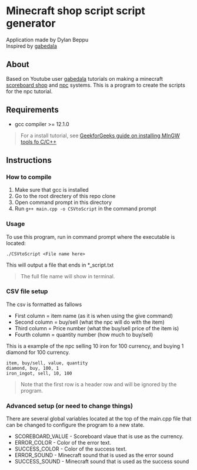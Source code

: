 # Minecraft shop script script generator
Application made by Dylan Beppu  
Inspired by [gabedala](https://www.youtube.com/@gabedala)

## About
Based on Youtube user [gabedala](https://www.youtube.com/@gabedala) tutorials on making a minecraft [scoreboard shop](https://youtu.be/874Cvdg-gNA?si=KaSbctfDGIqeM8yf) and [npc](https://youtu.be/mDe2l9E5OWU?si=YjMMu1r2xs6yWaMP) systems. This is a program to create the scripts for the npc tutorial.

## Requirements
* gcc compiler >= 12.1.0
> For a install tutorial, see [GeekforGeeks guide on installing MInGW tools fo C/C++](https://www.geeksforgeeks.org/cpp/installing-mingw-tools-for-c-c-and-changing-environment-variable/)


## Instructions

### How to compile

1. Make sure that gcc is installed
2. Go to the root directery of this repo clone
3. Open command prompt in this directory
4. Run ``g++ main.cpp -o CSVtoScript`` in the command prompt

### Usage

To use this program, run in command prompt where the executable is located:
```
./CSVtoScript <File name here>
```
This will output a file that ends in *_script.txt
> The full file name will show in terminal.


### CSV file setup

The csv is formatted as fallows
* First column  = item name (as it is when using the give command)
* Second column = buy/sell (what the npc will do with the item)
* Third column = Price number (what the buy/sell price of the item is)
* Fourth column =  quantity number (how much to buy/sell)

This is a example of the npc selling 10 iron for 100 currency, and buying 1 diamond for 100 currency.

```
item, buy/sell, value, quantity
diamond, buy, 100, 1
iron_ingot, sell, 10, 100
```
> Note that the first row is a header row and will be ignored by the program.


### Advanced setup (or need to change things)
There are several global variables located at the top of the main.cpp file that can be changed to configure the program to a new state.

* SCOREBOARD_VALUE - Scoreboard vlaue that is use as the currency.
* ERROR_COLOR - Color of the error text.
* SUCCESS_COLOR - Color of the success text.
* ERROR_SOUND - Minecraft sound that is used as the error sound
* SUCCESS_SOUND - Minecraft sound that is used as the success sound